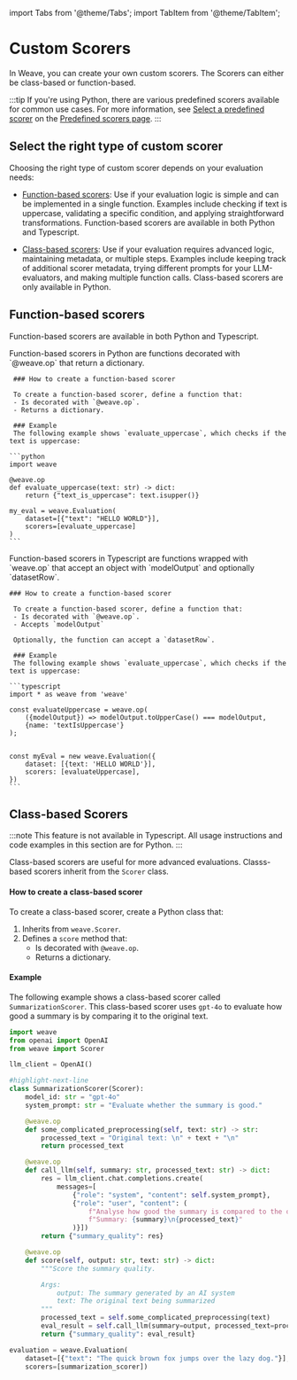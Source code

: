 import Tabs from '@theme/Tabs';
import TabItem from '@theme/TabItem';

# Custom Scorers

In Weave, you can create your own custom scorers. The Scorers can either be class-based or function-based. 

:::tip
If you're using Python, there are various  predefined scorers available for common use cases. For more information, see [Select a predefined scorer](../evaluation/predefined-scorers.md#which-predefined-scorer-should-i-use) on the [Predefined scorers page](../evaluation/predefined-scorers.md).
:::

## Select the right type of custom scorer

Choosing the right type of custom scorer depends on your evaluation needs:

- [Function-based scorers](#function-based-scorers): Use if your evaluation logic is simple and can be implemented in a single function. Examples include checking if text is uppercase, validating a specific condition, and applying straightforward transformations. Function-based scorers are available in both Python and Typescript.

- [Class-based scorers](#class-based-scorers): Use if your evaluation requires advanced logic, maintaining metadata, or multiple steps. Examples include keeping track of additional scorer metadata, trying different prompts for your LLM-evaluators, and making multiple function calls. Class-based scorers are only available in Python.

## Function-based scorers

Function-based scorers are available in both Python and Typescript.

<Tabs groupId="programming-language">
  <TabItem value="python" label="Python" default>
     Function-based scorers in Python are functions decorated with `@weave.op` that return a dictionary. 
     
     ### How to create a function-based scorer
     
     To create a function-based scorer, define a function that:
     - Is decorated with `@weave.op`.
     - Returns a dictionary.

     ### Example
     The following example shows `evaluate_uppercase`, which checks if the text is uppercase:

    ```python
    import weave

    @weave.op
    def evaluate_uppercase(text: str) -> dict:
        return {"text_is_uppercase": text.isupper()}

    my_eval = weave.Evaluation(
        dataset=[{"text": "HELLO WORLD"}],
        scorers=[evaluate_uppercase]
    )
    ```

  </TabItem>
  <TabItem value="typescript" label="TypeScript">
    Function-based scorers in Typescript are functions wrapped with `weave.op` that accept an object with `modelOutput` and optionally `datasetRow`. 
    
    ### How to create a function-based scorer
     
     To create a function-based scorer, define a function that:
     - Is decorated with `@weave.op`.
     - Accepts `modelOutput`

     Optionally, the function can accept a `datasetRow`.

     ### Example
     The following example shows `evaluate_uppercase`, which checks if the text is uppercase:

    ```typescript
    import * as weave from 'weave'

    const evaluateUppercase = weave.op(
        ({modelOutput}) => modelOutput.toUpperCase() === modelOutput,
        {name: 'textIsUppercase'}
    );


    const myEval = new weave.Evaluation({
        dataset: [{text: 'HELLO WORLD'}],
        scorers: [evaluateUppercase],
    })
    ```

  </TabItem>
</Tabs>

## Class-based Scorers

:::note
This feature is not available in Typescript. All usage instructions and code examples in this section are for Python.
:::

Class-based scorers are useful for more advanced evaluations. Classs-based scorers inherit from  the `Scorer` class. 

#### How to create a class-based scorer

To create a class-based scorer, create a Python class that:

1. Inherits from `weave.Scorer`.
2. Defines a `score` method that:
   - Is decorated with `@weave.op`.
   - Returns a dictionary.

#### Example

The following example shows a class-based scorer called `SummarizationScorer`. This class-based scorer uses `gpt-4o` to evaluate how good a summary is by comparing it to the original text.

```python
import weave
from openai import OpenAI
from weave import Scorer

llm_client = OpenAI()

#highlight-next-line
class SummarizationScorer(Scorer):
    model_id: str = "gpt-4o"
    system_prompt: str = "Evaluate whether the summary is good."

    @weave.op
    def some_complicated_preprocessing(self, text: str) -> str:
        processed_text = "Original text: \n" + text + "\n"
        return processed_text

    @weave.op
    def call_llm(self, summary: str, processed_text: str) -> dict:
        res = llm_client.chat.completions.create(
            messages=[
                {"role": "system", "content": self.system_prompt},
                {"role": "user", "content": (
                    f"Analyse how good the summary is compared to the original text."
                    f"Summary: {summary}\n{processed_text}"
                )}])
        return {"summary_quality": res}

    @weave.op
    def score(self, output: str, text: str) -> dict:
        """Score the summary quality.

        Args:
            output: The summary generated by an AI system
            text: The original text being summarized
        """
        processed_text = self.some_complicated_preprocessing(text)
        eval_result = self.call_llm(summary=output, processed_text=processed_text)
        return {"summary_quality": eval_result}

evaluation = weave.Evaluation(
    dataset=[{"text": "The quick brown fox jumps over the lazy dog."}],
    scorers=[summarization_scorer])
```
